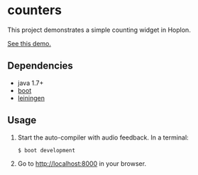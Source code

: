 # counters

This project demonstrates a simple counting widget in Hoplon.

[See this demo.](http://alandipert.github.io/hoplon-demos/counters/)

## Dependencies

- java 1.7+
- [boot][1]
- [leiningen][2]

## Usage

1. Start the auto-compiler with audio feedback. In a terminal:

    ```bash
    $ boot development
    ```

2. Go to [http://localhost:8000][3] in your browser.

[1]: https://github.com/tailrecursion/boot
[2]: https://github.com/technomancy/leiningen
[3]: http://localhost:8000
